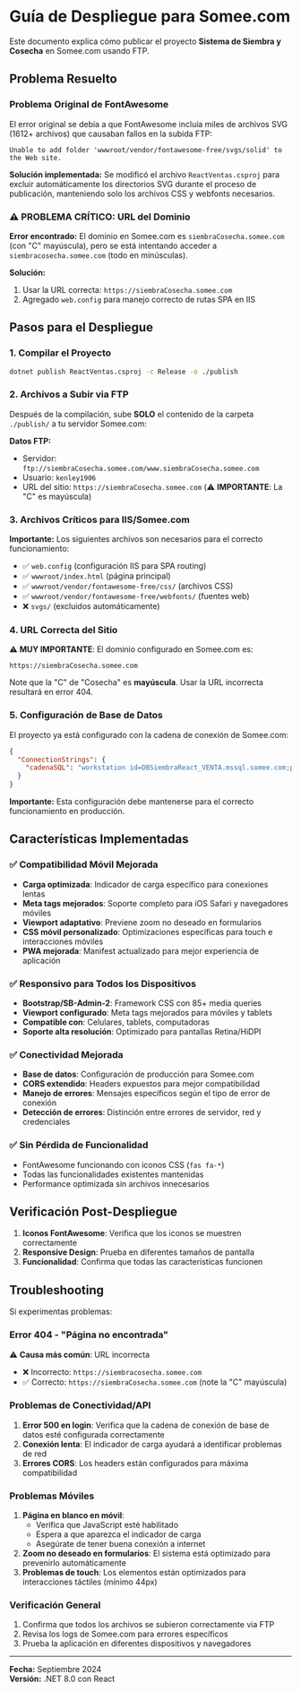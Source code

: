 # Guía de Despliegue para Somee.com

Este documento explica cómo publicar el proyecto **Sistema de Siembra y Cosecha** en Somee.com usando FTP.

## Problema Resuelto

### Problema Original de FontAwesome
El error original se debía a que FontAwesome incluía miles de archivos SVG (1612+ archivos) que causaban fallos en la subida FTP:
```
Unable to add folder 'wwwroot/vendor/fontawesome-free/svgs/solid' to the Web site.
```

**Solución implementada:** Se modificó el archivo `ReactVentas.csproj` para excluir automáticamente los directorios SVG durante el proceso de publicación, manteniendo solo los archivos CSS y webfonts necesarios.

### ⚠️ PROBLEMA CRÍTICO: URL del Dominio
**Error encontrado:** El dominio en Somee.com es `siembraCosecha.somee.com` (con "C" mayúscula), pero se está intentando acceder a `siembracosecha.somee.com` (todo en minúsculas).

**Solución:** 
1. Usar la URL correcta: `https://siembraCosecha.somee.com`
2. Agregado `web.config` para manejo correcto de rutas SPA en IIS

## Pasos para el Despliegue

### 1. Compilar el Proyecto
```bash
dotnet publish ReactVentas.csproj -c Release -o ./publish
```

### 2. Archivos a Subir via FTP
Después de la compilación, sube **SOLO** el contenido de la carpeta `./publish/` a tu servidor Somee.com:

**Datos FTP:**
- Servidor: `ftp://siembraCosecha.somee.com/www.siembraCosecha.somee.com`
- Usuario: `kenley1906` 
- URL del sitio: `https://siembraCosecha.somee.com` (⚠️ **IMPORTANTE**: La "C" es mayúscula)

### 3. Archivos Críticos para IIS/Somee.com
**Importante:** Los siguientes archivos son necesarios para el correcto funcionamiento:
- ✅ `web.config` (configuración IIS para SPA routing)
- ✅ `wwwroot/index.html` (página principal)
- ✅ `wwwroot/vendor/fontawesome-free/css/` (archivos CSS)
- ✅ `wwwroot/vendor/fontawesome-free/webfonts/` (fuentes web)
- ❌ `svgs/` (excluidos automáticamente)

### 4. URL Correcta del Sitio
⚠️ **MUY IMPORTANTE**: El dominio configurado en Somee.com es:
```
https://siembraCosecha.somee.com
```
Note que la "C" de "Cosecha" es **mayúscula**. Usar la URL incorrecta resultará en error 404.

### 5. Configuración de Base de Datos
El proyecto ya está configurado con la cadena de conexión de Somee.com:

```json
{
  "ConnectionStrings": {
    "cadenaSQL": "workstation id=DBSiembraReact_VENTA.mssql.somee.com;packet size=4096;user id=kenley1906_SQLLogin_1;pwd=dtyxwpwfps;data source=DBSiembraReact_VENTA.mssql.somee.com;persist security info=False;initial catalog=DBSiembraReact_VENTA;TrustServerCertificate=True"
  }
}
```

**Importante:** Esta configuración debe mantenerse para el correcto funcionamiento en producción.

## Características Implementadas

### ✅ Compatibilidad Móvil Mejorada
- **Carga optimizada**: Indicador de carga específico para conexiones lentas
- **Meta tags mejorados**: Soporte completo para iOS Safari y navegadores móviles
- **Viewport adaptativo**: Previene zoom no deseado en formularios
- **CSS móvil personalizado**: Optimizaciones específicas para touch e interacciones móviles
- **PWA mejorada**: Manifest actualizado para mejor experiencia de aplicación

### ✅ Responsivo para Todos los Dispositivos
- **Bootstrap/SB-Admin-2**: Framework CSS con 85+ media queries
- **Viewport configurado**: Meta tags mejorados para móviles y tablets
- **Compatible con**: Celulares, tablets, computadoras
- **Soporte alta resolución**: Optimizado para pantallas Retina/HiDPI

### ✅ Conectividad Mejorada
- **Base de datos**: Configuración de producción para Somee.com
- **CORS extendido**: Headers expuestos para mejor compatibilidad
- **Manejo de errores**: Mensajes específicos según el tipo de error de conexión
- **Detección de errores**: Distinción entre errores de servidor, red y credenciales

### ✅ Sin Pérdida de Funcionalidad
- FontAwesome funcionando con iconos CSS (`fas fa-*`)
- Todas las funcionalidades existentes mantenidas
- Performance optimizada sin archivos innecesarios

## Verificación Post-Despliegue

1. **Iconos FontAwesome**: Verifica que los iconos se muestren correctamente
2. **Responsive Design**: Prueba en diferentes tamaños de pantalla
3. **Funcionalidad**: Confirma que todas las características funcionen

## Troubleshooting

Si experimentas problemas:

### Error 404 - "Página no encontrada"
⚠️ **Causa más común**: URL incorrecta
- ❌ Incorrecto: `https://siembracosecha.somee.com`
- ✅ Correcto: `https://siembraCosecha.somee.com` (note la "C" mayúscula)

### Problemas de Conectividad/API
1. **Error 500 en login**: Verifica que la cadena de conexión de base de datos esté configurada correctamente
2. **Conexión lenta**: El indicador de carga ayudará a identificar problemas de red
3. **Errores CORS**: Los headers están configurados para máxima compatibilidad

### Problemas Móviles
1. **Página en blanco en móvil**: 
   - Verifica que JavaScript esté habilitado
   - Espera a que aparezca el indicador de carga
   - Asegúrate de tener buena conexión a internet
2. **Zoom no deseado en formularios**: El sistema está optimizado para prevenirlo automáticamente
3. **Problemas de touch**: Los elementos están optimizados para interacciones táctiles (mínimo 44px)

### Verificación General
1. Confirma que todos los archivos se subieron correctamente via FTP
2. Revisa los logs de Somee.com para errores específicos
3. Prueba la aplicación en diferentes dispositivos y navegadores

---
**Fecha:** Septiembre 2024  
**Versión:** .NET 8.0 con React